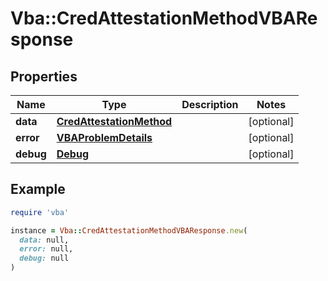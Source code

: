 # Vba::CredAttestationMethodVBAResponse

## Properties

| Name | Type | Description | Notes |
| ---- | ---- | ----------- | ----- |
| **data** | [**CredAttestationMethod**](CredAttestationMethod.md) |  | [optional] |
| **error** | [**VBAProblemDetails**](VBAProblemDetails.md) |  | [optional] |
| **debug** | [**Debug**](Debug.md) |  | [optional] |

## Example

```ruby
require 'vba'

instance = Vba::CredAttestationMethodVBAResponse.new(
  data: null,
  error: null,
  debug: null
)
```

